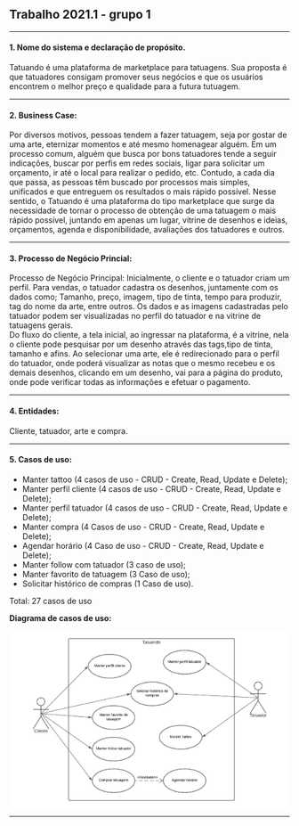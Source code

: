 ## Trabalho 2021.1 - grupo 1

***

#### 1. Nome do sistema e declaração de propósito.

Tatuando é uma plataforma de marketplace para tatuagens. Sua proposta é que tatuadores consigam promover seus negócios e que os usuários encontrem o melhor preço e qualidade para a futura tutuagem.

***

#### 2. Business Case: 
Por diversos motivos, pessoas tendem a fazer tatuagem, seja por gostar de uma arte, eternizar momentos e até mesmo homenagear alguém. Em um processo comum, alguém que busca por bons tatuadores tende a seguir indicações, buscar por perfis em redes sociais, ligar para solicitar um orçamento, ir até o local para realizar o pedido, etc. Contudo, a cada dia que passa, as pessoas têm buscado por processos mais simples, unificados e que entreguem os resultados o mais rápido possível. Nesse sentido, o Tatuando é uma plataforma do tipo marketplace que surge da necessidade de tornar o processo de obtenção de uma tatuagem o mais rápido possível, juntando em apenas um lugar, vitrine de desenhos e ideias, orçamentos, agenda e disponibilidade, avaliações dos tatuadores e outros.

***

#### 3. Processo de Negócio Princial: 
Processo de Negócio Principal: Inicialmente, o cliente e o tatuador criam um perfil. Para vendas, o tatuador cadastra os desenhos, juntamente com os dados como; Tamanho, preço, imagem, tipo de tinta, tempo para produzir, tag do nome da arte, entre outros. Os dados e as imagens cadastradas pelo tatuador podem ser visualizadas no perfil do tatuador e na vitrine de tatuagens gerais.  
Do fluxo do cliente, a tela inicial, ao ingressar na plataforma, é a vitrine, nela o cliente pode pesquisar por um desenho através das tags,tipo de tinta, tamanho e afins. Ao selecionar uma arte, ele é redirecionado para o perfil do tatuador, onde poderá visualizar as notas que o mesmo recebeu e os demais desenhos, clicando em um desenho, vai para a página do produto, onde pode verificar todas as informações e efetuar o pagamento.

***

#### 4. Entidades: 
Cliente, tatuador, arte e compra.

***

#### 5. Casos de uso: 
* Manter tattoo (4 casos de uso - CRUD - Create, Read, Update e Delete); 
* Manter perfil cliente (4 casos de uso - CRUD - Create, Read, Update e Delete);
* Manter perfil tatuador (4 casos de uso - CRUD - Create, Read, Update e Delete);
* Manter compra (4 Casos de uso - CRUD - Create, Read, Update e Delete);
* Agendar horário (4 Caso de uso - CRUD - Create, Read, Update e Delete); 
* Manter follow com tatuador (3 caso de uso); 
* Manter favorito de tatuagem (3 Caso de uso);
* Solicitar histórico de compras (1 Caso de uso).

Total: 27 casos de uso

**Diagrama de casos de uso:** 
<div>
  <img align=center src=https://github.com/dsm-cefet-rj/trabalho2021-1-grupo-1-psw-2021-1/blob/main/images/casosDeUsoTatuando.png>
</div>

***

